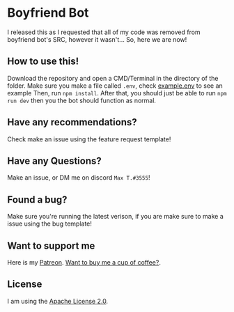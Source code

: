 # Boyfriend Bot
I released this as I requested that all of my code was removed from boyfriend bot's SRC, however it wasn't... So, here we are now!

## How to use this!
  Download the repository and open a CMD/Terminal in the directory of the folder.
  Make sure you make a file called `.env`, check [example.env](example.env) to see an example
  Then, run `npm install`.
  After that, you should just be able to run `npm run dev` then you the bot should function as normal.
## Have any recommendations?
  Check make an issue using the feature request template!
## Have any Questions? 
  Make an issue, or DM me on discord `Max T.#3555`!
## Found a bug?
  Make sure you're running the latest verison, if you are make sure to make a issue using the bug template!
## Want to support me
   Here is my [Patreon](https://www.patreon.com/MaxThakurCodes). 
   [Want to buy me a cup of coffee?](https://www.buymeacoffee.com/MaxThakurCodes).
## License
I am using the [Apache License 2.0](LICENSE).
